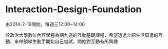 Interaction-Design-Foundation
=============================

由2014-2-19開始，每週三12:00~14:00

於政治大學數位內容學程為期九週的互動基礎課程，希望透過介紹生活周遭的互動，來帶領學生動手開始自己嘗試，開始對互動有所興趣
